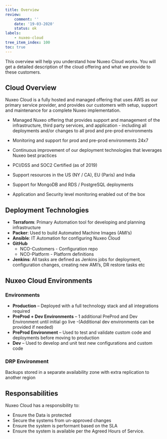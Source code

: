 ```yaml
---
title: Overview
review:
    comment: ''
    date: '19-03-2020'
    status: ok
labels:
    - nuxeo-cloud
tree_item_index: 100
toc: true
---
```


This overview will help you understand how Nuxeo Cloud works. You will get a detailed description of the cloud offering and what we provide to these customers.

## Cloud Overview

Nuxeo Cloud is a fully hosted and managed offering that uses AWS as our primary service provider, and provides our customers with setup, support and maintenance for a complete Nuxeo implementation.

- Managed Nuxeo offering that provides support and management of the infrastructure, third party services, and application - including all deployments and/or changes to all prod and pre-prod environments

- Monitoring and support for prod and pre-prod environments 24x7

- Continuous improvement of our deployment technologies that leverages Nuxeo best practices

- PCI/DSS and SOC2 Certified (as of 2019)

- Support resources in the US (NY / CA), EU (Paris) and India

- Support for MongoDB and RDS / PostgreSQL deployments

- Application and Security level monitoring enabled out of the box

## Deployment Technologies

- **Terraform**: Primary Automation tool for developing and planning infrastructure
- **Packer**: Used to build Automated Machine Images (AMI’s)
- **Ansible**: IT Automation for configuring Nuxeo Cloud
- **GitHub**
  - NCO-Customers - Configuration repo
  - NCO-Platform - Platform definitions
- **Jenkins**: All tasks are defined as Jenkins jobs for deployment, configuration changes, creating new AMI’s, DR restore tasks etc

## Nuxeo Cloud Environments

### Environments

- **Production** – Deployed with a full technology stack and all integrations required
- **PreProd + Dev Environments** – 1 additional PreProd and Dev Environment until initial go live -(Additional dev environments can be provided if needed)
- **PreProd Environment** – Used to test and validate custom code and deployments before moving to production
- **Dev** – Used to develop and unit test new configurations and custom code

### DRP Environment

Backups stored in a separate availability zone with extra replication to another region

## Responsabilities

Nuxeo Cloud has a responsibility to:

- Ensure the Data is protected
- Secure the systems from un-approved changes
- Ensure the system is performant based on the SLA
- Ensure the system is available per the Agreed Hours of Service.
